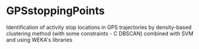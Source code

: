 # GPSstoppingPoints
Identification of activity stop locations in GPS trajectories by density-based clustering method (with some constraints - C DBSCAN) combined with SVM and using WEKA's libraries
